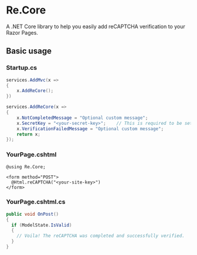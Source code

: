 # Re.Core

A .NET Core library to help you easily add reCAPTCHA verification to your Razor Pages.

## Basic usage

### Startup.cs

```c#
services.AddMvc(x =>
{
    x.AddReCore();
})

services.AddReCore(x =>
{
    x.NotCompletedMessage = "Optional custom message";
    x.SecretKey = "<your-secret-key>";    // This is required to be set here.
    x.VerificationFailedMessage = "Optional custom message";
    return x;
});
```

### YourPage.cshtml

```cshtml
@using Re.Core;

<form method="POST">
  @Html.reCAPTCHA("<your-site-key>")
</form>
```

### YourPage.cshtml.cs

```c#
public void OnPost()
{
  if (ModelState.IsValid)
  {
    // Voila! The reCAPTCHA was completed and successfully verified.
  }
}
```
